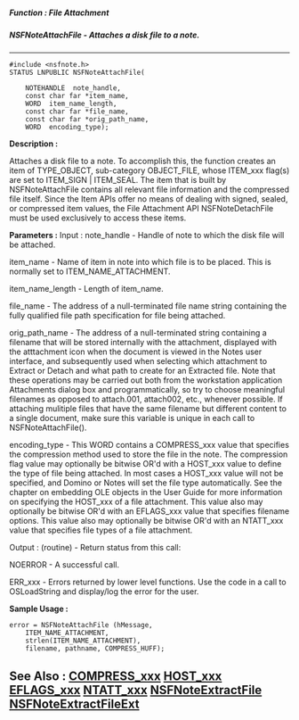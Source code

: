 ##### Function : File Attachment
##### NSFNoteAttachFile - Attaches a disk file to a note.
---
```
#include <nsfnote.h>
STATUS LNPUBLIC NSFNoteAttachFile(

	NOTEHANDLE  note_handle,
	const char far *item_name,
	WORD  item_name_length,
	const char far *file_name,
	const char far *orig_path_name,
	WORD  encoding_type);
```
**Description :**

Attaches a disk file to a note.  To accomplish this, the function creates an 
item of TYPE_OBJECT, sub-category OBJECT_FILE, whose ITEM_xxx flag(s) are set 
to ITEM_SIGN | ITEM_SEAL.  The item that is built by NSFNoteAttachFile contains 
all relevant file information and the compressed file itself.  Since the Item 
APIs offer no means of dealing with signed, sealed, or compressed item values, 
the File Attachment API NSFNoteDetachFile must be used exclusively to access 
these items.

**Parameters :**
Input :
note_handle  -  Handle of note to which the disk file will be attached.

item_name  -  Name of item in note into which file is to be placed.  This is normally set  to ITEM_NAME_ATTACHMENT.

item_name_length  -  Length of item_name.

file_name  -  The address of a null-terminated file name string containing the fully qualified file path specification for file being attached.

orig_path_name  -  The address of a null-terminated string containing a filename that will be stored internally with the attachment, displayed with the atttachment icon when the document is viewed in the Notes user interface, and subsequently used when selecting which attachment to Extract or Detach  and what path to create for an Extracted file.  Note that these operations may be carried out  both from the workstation application Attachments dialog box and programmatically, so try to choose meaningful filenames as opposed to attach.001, attach002, etc., whenever possible.  If attaching mulitiple files that have the same filename but different content to a single document, make sure this variable is unique in each call to NSFNoteAttachFile().

encoding_type  -  This WORD contains a COMPRESS_xxx value that specifies the compression method used to store the file in the note. The compression flag value may optionally be bitwise OR'd with a HOST_xxx value to define the type of file being attached.  In most cases a HOST_xxx value will not be specified, and Domino or Notes will set the file type automatically.  See the chapter on embedding OLE objects in the User Guide for more information on specifying the HOST_xxx of a file attachment.  This value also may optionally be bitwise OR'd with an EFLAGS_xxx value that specifies filename options.  This value also may optionally be bitwise OR'd with an NTATT_xxx value that specifies file types of a file attachment.

Output :
(routine)  -  Return status from this call: 

NOERROR -  A successful call. 

ERR_xxx - Errors returned by lower level functions.  Use the code in a call to OSLoadString and display/log the error for the user.



**Sample Usage :**
```
error = NSFNoteAttachFile (hMessage,
    ITEM_NAME_ATTACHMENT,   
    strlen(ITEM_NAME_ATTACHMENT), 
    filename, pathname, COMPRESS_HUFF);
```
**See Also :**
[COMPRESS_xxx](/reference/Symb/COMPRESS_xxx)
[HOST_xxx](/reference/Symb/HOST_xxx)
[EFLAGS_xxx](/reference/Symb/EFLAGS_xxx)
[NTATT_xxx](/reference/Symb/NTATT_xxx)
[NSFNoteExtractFile](/reference/Func/NSFNoteExtractFile)
[NSFNoteExtractFileExt](/reference/Func/NSFNoteExtractFileExt)
---
